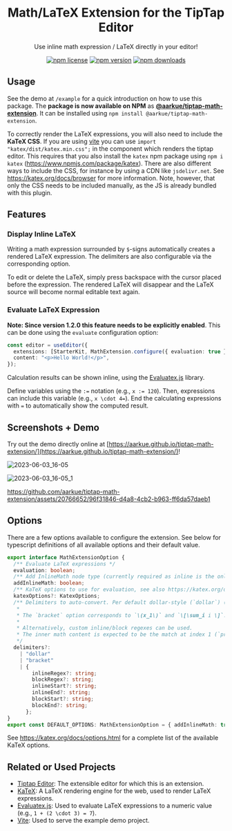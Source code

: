 <div align="center">
<h1>Math/LaTeX Extension for the TipTap Editor</h1>
  <p>Use inline math expression / LaTeX directly in your editor!</p>
  <p>
    
[![npm license](https://img.shields.io/npm/l/%40aarkue%2Ftiptap-math-extension)](https://www.npmjs.com/package/@aarkue/tiptap-math-extension)
[![npm version](https://img.shields.io/npm/v/%40aarkue%2Ftiptap-math-extension)](https://www.npmjs.com/package/@aarkue/tiptap-math-extension)
[![npm downloads](https://img.shields.io/npm/dy/%40aarkue%2Ftiptap-math-extension)](https://www.npmjs.com/package/@aarkue/tiptap-math-extension)

  </p>
</div>


## Usage

See the demo at `/example` for a quick introduction on how to use this package.
The **package is now available on NPM** as [**@aarkue/tiptap-math-extension**](https://www.npmjs.com/package/@aarkue/tiptap-math-extension).
It can be installed using `npm install @aarkue/tiptap-math-extension`.

To correctly render the LaTeX expressions, you will also need to include the **KaTeX CSS**.
If you are using [vite](https://vitejs.dev/) you can use `import "katex/dist/katex.min.css";` in the component which renders the tiptap editor.
This requires that you also install the `katex` npm package using `npm i katex` (https://www.npmjs.com/package/katex).
There are also different ways to include the CSS, for instance by using a CDN like `jsdelivr.net`. See https://katex.org/docs/browser for more information. Note, however, that only the CSS needs to be included manually, as the JS is already bundled with this plugin.

## Features

### Display Inline LaTeX

Writing a math expression surrounded by `$`-signs automatically creates a rendered LaTeX expression.
The delimiters are also configurable via the corresponding option.

To edit or delete the LaTeX, simply press backspace with the cursor placed before the expression.
The rendered LaTeX will disappear and the LaTeX source will become normal editable text again.

### Evaluate LaTeX Expression

**Note: Since version 1.2.0 this feature needs to be explicitly enabled**.
This can be done using the `evaluate` configuration option:

```typescript
const editor = useEditor({
  extensions: [StarterKit, MathExtension.configure({ evaluation: true })],
  content: "<p>Hello World!</p>",
});
```

Calculation results can be shown inline, using the [Evaluatex.js]([https://arthanzel.github.io/evaluatex/) library.

Define variables using the `:=` notation (e.g., `x := 120`).
Then, expressions can include this variable (e.g., `x \cdot 4=`).
End the calculating expressions with `=` to automatically show the computed result.

## Screenshots + Demo

Try out the demo directly online at [https://aarkue.github.io/tiptap-math-extension/](https://aarkue.github.io/tiptap-math-extension/)!

![2023-06-03_16-05](https://github.com/aarkue/tiptap-math-extension/assets/20766652/3f5cc6d5-f0eb-4c2a-9ba7-87367cfdf119)

![2023-06-03_16-05_1](https://github.com/aarkue/tiptap-math-extension/assets/20766652/a722b978-06ef-48c0-8aa0-ba9bedff58a1)

https://github.com/aarkue/tiptap-math-extension/assets/20766652/96f31846-d4a8-4cb2-b963-ff6da57daeb1

## Options

There are a few options available to configure the extension. See below for typescript definitions of all available options and their default value.

```typescript
export interface MathExtensionOption {
  /** Evaluate LaTeX expressions */
  evaluation: boolean;
  /** Add InlineMath node type (currently required as inline is the only supported mode) */
  addInlineMath: boolean;
  /** KaTeX options to use for evaluation, see also https://katex.org/docs/options.html */
  katexOptions?: KatexOptions;
  /** Delimiters to auto-convert. Per default dollar-style (`dollar`) ($x_1$ and $$\sum_i i$$) are used.
   *
   * The `bracket` option corresponds to `\(x_1\)` and `\[\sum_i i \]`.
   *
   * Alternatively, custom inline/block regexes can be used.
   * The inner math content is expected to be the match at index 1 (`props.match[1]`).
   */
  delimiters?:
    | "dollar"
    | "bracket"
    | {
        inlineRegex?: string;
        blockRegex?: string;
        inlineStart?: string;
        inlineEnd?: string;
        blockStart?: string;
        blockEnd?: string;
      };
}
export const DEFAULT_OPTIONS: MathExtensionOption = { addInlineMath: true, evaluation: false, delimiters: "dollar" };


```

See https://katex.org/docs/options.html for a complete list of the available KaTeX options.

## Related or Used Projects

- [Tiptap Editor](https://github.com/ueberdosis/tiptap): The extensible editor for which this is an extension.
- [KaTeX](https://github.com/KaTeX/KaTeX): A LaTeX rendering engine for the web, used to render LaTeX expressions.
- [Evaluatex.js](https://github.com/arthanzel/evaluatex): Used to evaluate LaTeX expressions to a numeric value (e.g., `1 + (2 \cdot 3) = 7`).
- [Vite](https://github.com/vitejs/vite): Used to serve the example demo project.
